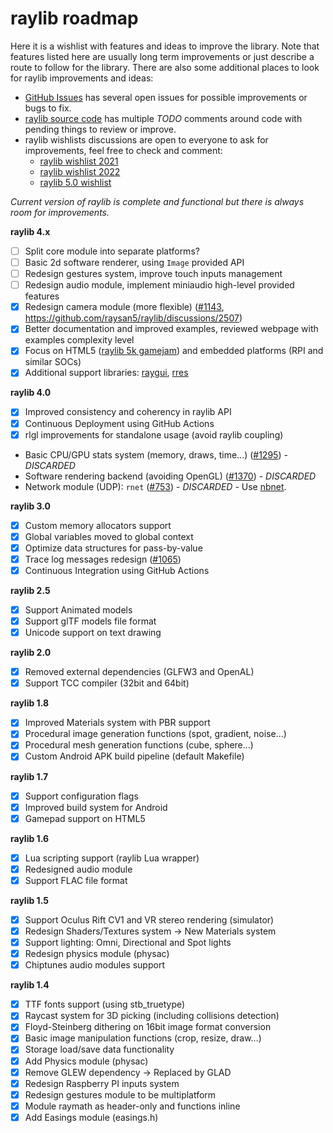 # raylib roadmap

Here it is a wishlist with features and ideas to improve the library. Note that features listed here are usually long term improvements or just describe a route to follow for the library. There are also some additional places to look for raylib improvements and ideas:

 - [GitHub Issues](https://github.com/raysan5/raylib/issues) has several open issues for possible improvements or bugs to fix.
 - [raylib source code](https://github.com/raysan5/raylib/tree/master/src) has multiple *TODO* comments around code with pending things to review or improve.
 - raylib wishlists discussions are open to everyone to ask for improvements, feel free to check and comment:
    - [raylib wishlist 2021](https://github.com/raysan5/raylib/discussions/1502)
    - [raylib wishlist 2022](https://github.com/raysan5/raylib/discussions/2272)
    - [raylib 5.0 wishlist](https://github.com/raysan5/raylib/discussions/2952)

_Current version of raylib is complete and functional but there is always room for improvements._

**raylib 4.x**
 - [ ] Split core module into separate platforms?
 - [ ] Basic 2d software renderer, using `Image` provided API
 - [ ] Redesign gestures system, improve touch inputs management
 - [ ] Redesign audio module, implement miniaudio high-level provided features
 - [x] Redesign camera module (more flexible) ([#1143](https://github.com/raysan5/raylib/issues/1143), https://github.com/raysan5/raylib/discussions/2507)
 - [x] Better documentation and improved examples, reviewed webpage with examples complexity level
 - [x] Focus on HTML5 ([raylib 5k gamejam](https://itch.io/jam/raylib-5k-gamejam)) and embedded platforms (RPI and similar SOCs)
 - [x] Additional support libraries: [raygui](https://github.com/raysan5/raygui), [rres](https://github.com/raysan5/rres)

**raylib 4.0**
 - [x] Improved consistency and coherency in raylib API
 - [x] Continuous Deployment using GitHub Actions
 - [x] rlgl improvements for standalone usage (avoid raylib coupling)
 - Basic CPU/GPU stats system (memory, draws, time...) ([#1295](https://github.com/raysan5/raylib/issues/1295)) - _DISCARDED_
 - Software rendering backend (avoiding OpenGL) ([#1370](https://github.com/raysan5/raylib/issues/1370)) - _DISCARDED_
 - Network module (UDP): `rnet` ([#753](https://github.com/raysan5/raylib/issues/753)) - _DISCARDED_ - Use [nbnet](https://github.com/nathhB/nbnet).

 **raylib 3.0**
 - [x] Custom memory allocators support
 - [x] Global variables moved to global context
 - [x] Optimize data structures for pass-by-value
 - [x] Trace log messages redesign ([#1065](https://github.com/raysan5/raylib/issues/1065))
 - [x] Continuous Integration using GitHub Actions

**raylib 2.5**
 - [x] Support Animated models
 - [x] Support glTF models file format
 - [x] Unicode support on text drawing

**raylib 2.0**
 - [x] Removed external dependencies (GLFW3 and OpenAL)
 - [x] Support TCC compiler (32bit and 64bit)

**raylib 1.8**
 - [x] Improved Materials system with PBR support
 - [x] Procedural image generation functions (spot, gradient, noise...)
 - [x] Procedural mesh generation functions (cube, sphere...)
 - [x] Custom Android APK build pipeline (default Makefile)

**raylib 1.7**
 - [x] Support configuration flags
 - [x] Improved build system for Android
 - [x] Gamepad support on HTML5

**raylib 1.6**
 - [x] Lua scripting support (raylib Lua wrapper)
 - [x] Redesigned audio module
 - [x] Support FLAC file format

**raylib 1.5**
 - [x] Support Oculus Rift CV1 and VR stereo rendering (simulator)
 - [x] Redesign Shaders/Textures system -> New Materials system
 - [x] Support lighting: Omni, Directional and Spot lights
 - [x] Redesign physics module (physac)
 - [x] Chiptunes audio modules support

**raylib 1.4**
 - [x] TTF fonts support (using stb_truetype)
 - [x] Raycast system for 3D picking (including collisions detection)
 - [x] Floyd-Steinberg dithering on 16bit image format conversion
 - [x] Basic image manipulation functions (crop, resize, draw...)
 - [x] Storage load/save data functionality
 - [x] Add Physics module (physac)
 - [x] Remove GLEW dependency -> Replaced by GLAD
 - [x] Redesign Raspberry PI inputs system
 - [x] Redesign gestures module to be multiplatform
 - [x] Module raymath as header-only and functions inline
 - [x] Add Easings module (easings.h)

